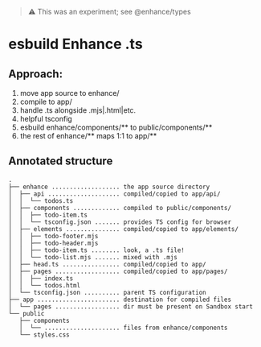 > ⚠️  This was an experiment; see @enhance/types

# esbuild Enhance .ts

## Approach:

1. move app source to enhance/
1. compile to app/
1. handle .ts alongside .mjs|.html|etc.
1. helpful tsconfig
1. esbuild enhance/components/** to public/components/**
1. the rest of enhance/** maps 1:1 to app/**

## Annotated structure

```
.
├── enhance ................... the app source directory
│  ├── api .................... compiled/copied to app/api/
│  │  └── todos.ts
│  ├── components ............. compiled to public/components/
│  │  ├── todo-item.ts
│  │  └── tsconfig.json ....... provides TS config for browser
│  ├── elements ............... compiled/copied to app/elements/
│  │  ├── todo-footer.mjs
│  │  ├── todo-header.mjs
│  │  ├── todo-item.ts ........ look, a .ts file!
│  │  └── todo-list.mjs ....... mixed with .mjs
│  ├── head.ts ................ compiled/copied to app/
│  ├── pages .................. compiled/copied to app/pages/
│  │  ├── index.ts
│  │  └── todos.html
│  └── tsconfig.json .......... parent TS configuration
├── app ....................... destination for compiled files
│  └── pages .................. dir must be present on Sandbox start
└── public
   ├── components
   │  └── ..................... files from enhance/components
   └── styles.css
```
